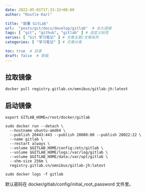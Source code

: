 ```yaml
---
date: 2022-05-01T17:33:32+08:00
author: "Rustle Karl"

title: "部署 GitLab"
url:  "posts/git/docs/develop/gitlab"  # 永久链接
tags: [ "git", "github", "gitlab" ] # 自定义标签
series: [ "Git 学习笔记" ] # 文章主题/文章系列
categories: [ "学习笔记" ] # 文章分类

toc: true  # 目录
draft: false  # 草稿
---
```


## 拉取镜像

```shell
docker pull registry.gitlab.cn/omnibus/gitlab-jh:latest
```

## 启动镜像

```shell
export GITLAB_HOME=/root/docker/gitlab
```

```shell
sudo docker run --detach \
  --hostname ubuntu-amd64 \
  --publish 20443:443 --publish 20080:80 --publish 20022:22 \
  --name gitlab \
  --restart always \
  --volume $GITLAB_HOME/config:/etc/gitlab \
  --volume $GITLAB_HOME/logs:/var/log/gitlab \
  --volume $GITLAB_HOME/data:/var/opt/gitlab \
  --shm-size 256m \
  registry.gitlab.cn/omnibus/gitlab-jh:latest
```

```shell
sudo docker logs -f gitlab
```

默认密码在 docker/gitlab/config/initial_root_password 文件里。
